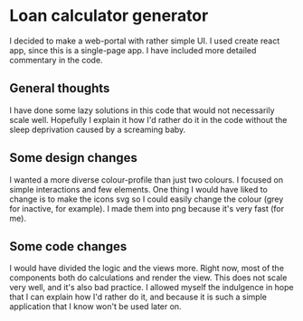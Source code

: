 # Loan calculator generator

I decided to make a web-portal with rather simple UI. I used create react app,
since this is a single-page app.
I have included more detailed commentary in the code.

## General thoughts

I have done some lazy solutions in this code that would not necessarily scale well.
Hopefully I explain it how I'd rather do it in the code without the sleep deprivation caused by
a screaming baby.

## Some design changes

I wanted a more diverse colour-profile than just two colours. I focused on simple interactions and
few elements. One thing I would have liked to change is to make the icons svg so I could easily
change the colour (grey for inactive, for example). I made them into png because it's very fast (for me).

## Some code changes

I would have divided the logic and the views more. Right now, most of the components both do calculations
and render the view. This does not scale very well, and it's also bad practice. I allowed myself the
indulgence in hope that I can explain how I'd rather do it, and because it is such a simple application
that I know won't be used later on.

